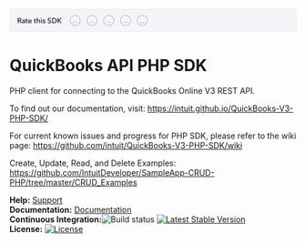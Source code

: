 [![SDK Banner](views/SDK.png)][ss1]

# QuickBooks API PHP SDK

PHP client for connecting to the QuickBooks Online V3 REST API.

To find out our documentation, visit:
https://intuit.github.io/QuickBooks-V3-PHP-SDK/

For current known issues and progress for PHP SDK, please refer to the wiki page:
https://github.com/intuit/QuickBooks-V3-PHP-SDK/wiki

Create, Update, Read, and Delete Examples: https://github.com/IntuitDeveloper/SampleApp-CRUD-PHP/tree/master/CRUD_Examples

**Help:** [Support](https://developer.intuit.com/help)<br/>
**Documentation:** [Documentation](https://intuit.github.io/QuickBooks-V3-PHP-SDK/)<br/>
**Continuous Integration:**![Build status](https://travis-ci.org/intuit/QuickBooks-V3-PHP-SDK.svg?branch=master)
[![Latest Stable Version](https://poser.pugx.org/quickbooks/v3-php-sdk/v/stable)](https://packagist.org/packages/quickbooks/v3-php-sdk)<br/>
**License:** [![License](https://poser.pugx.org/quickbooks/v3-php-sdk/license)](https://packagist.org/packages/quickbooks/v3-php-sdk)

[ss1]: https://help.developer.intuit.com/s/SDKFeedback?cid=1105